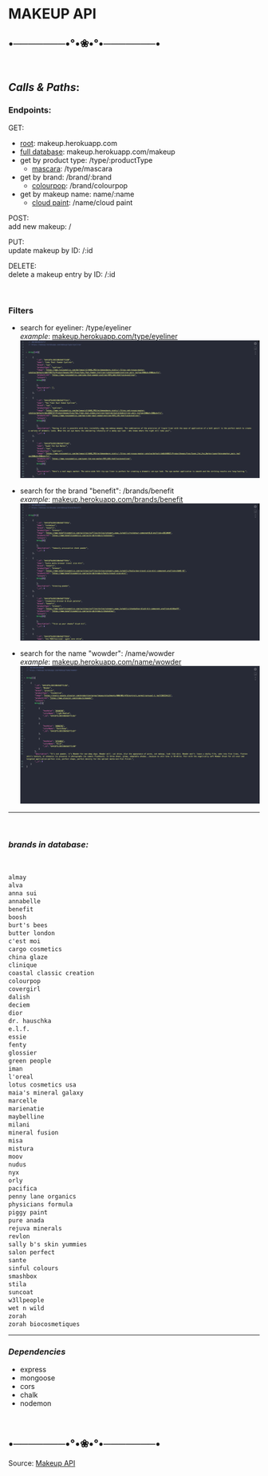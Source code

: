  

# __MAKEUP API__
  



##  •───────•°•❀•°•───────•
  
<br>

##  ***Calls & Paths***: 
### Endpoints: <br> 

GET:
- <a href="https://makeup.herokuapp.com">root</a>: makeup.herokuapp.com
- <a href="https://makeup.herokuapp.com/makeup" >full database</a>: makeup.herokuapp.com/makeup 
- get by product type: /type/:productType
  - <a href="https://makeup.herokuapp.com/makeup/type/mascara" >mascara</a>: /type/mascara
- get by brand: /brand/:brand
  - <a href="https://makeup.herokuapp.com/makeup/brand/colourpop" >colourpop</a>: /brand/colourpop
- get by makeup name: name/:name 
  - <a href="https://makeup.herokuapp.com/makeup/name/cloud paint" >cloud paint</a>: /name/cloud paint


POST: <br>
  add new makeup: /

PUT: <br>
  update makeup by ID: /:id

DELETE: <br>
  delete a makeup entry by ID: /:id

<br>

### Filters

- search for eyeliner: /type/eyeliner <br>
*example*:
[makeup.herokuapp.com/type/eyeliner](https://makeup.herokuapp.com/type/eyeliner)
![eyeliner](images/eyeliner.png)

- search for the brand "benefit": /brands/benefit <br>
*example*:
[makeup.herokuapp.com/brands/benefit](https://makeup.herokuapp.com/brands/benefit)
![benefit](images/benefit.png)

- search for the name "wowder": /name/wowder <br>
*example*:
[makeup.herokuapp.com/name/wowder](https://makeup.herokuapp.com/name/wowder)
![wowder](images/wowder.png)

---

<br>

### ***brands in database:***
<br>


```
almay
alva
anna sui
annabelle
benefit
boosh
burt's bees
butter london
c'est moi
cargo cosmetics
china glaze
clinique
coastal classic creation
colourpop
covergirl
dalish
deciem
dior
dr. hauschka
e.l.f.
essie
fenty
glossier
green people
iman
l'oreal
lotus cosmetics usa
maia's mineral galaxy
marcelle
marienatie
maybelline
milani
mineral fusion
misa
mistura
moov
nudus
nyx
orly
pacifica
penny lane organics
physicians formula
piggy paint
pure anada
rejuva minerals
revlon
sally b's skin yummies
salon perfect
sante
sinful colours
smashbox
stila
suncoat
w3llpeople
wet n wild
zorah
zorah biocosmetiques
```
---



### ***Dependencies***




- express
- mongoose
- cors
- chalk
- nodemon

<br>


##  •───────•°•❀•°•───────•

Source: <a href="https://www.makeup-api.herokuapp.com/" >Makeup API</a>


